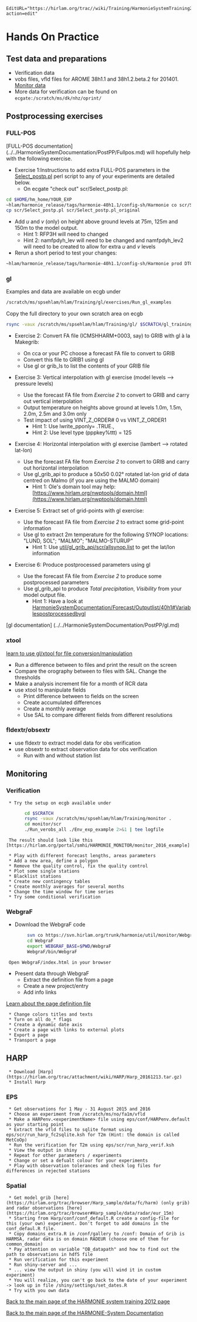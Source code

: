 ```@meta
EditURL="https://hirlam.org/trac//wiki/Training/HarmonieSystemTraining2016/Exercises?action=edit"
```


# Hands On Practice

## Test data and preparations
* Verification data
 * vobs files, vfld files for AROME 38h1.1 and 38h1.2.beta.2 for 201401. [Monitor data](https://hirlam.org/portal/download/system_training/monitor_test_data.tar.gz)
 * More data for verification can be found on ` ecgate:/scratch/ms/dk/nhz/oprint/ `

## Postprocessing exercises


### FULL-POS

[FULL-POS documentation] (../../HarmonieSystemDocumentation/PostPP/Fullpos.md) will hopefully help with the following exercise.
 * Exercise 1:Instructions to add extra FULL-POS parameters in the [Select_postp.pl](https://hirlam.org/trac/browser/tags/harmonie-40h1.1/scr/Select_postp.pl) perl script to any of your experiments are detailed below.
   * On ecgate "check out" scr/Select_postp.pl:
```bash
cd $HOME/hm_home/YOUR_EXP
~hlam/harmonie_release/tags/harmonie-40h1.1/config-sh/Harmonie co scr/Select_postp.pl
cp scr/Select_postp.pl scr/Select_postp.pl_original
```
   * Add *u* and *v* (only) on height above ground levels at 75m, 125m and 150m to the model output.
     * Hint 1: RFP3H will need to changed
     * Hint 2: namfpdyh_lev will need to be changed and namfpdyh_lev2 will need to be created to allow for extra *u* and *v* levels
   * Rerun a short period to test your changes:
```bash
~hlam/harmonie_release/tags/harmonie-40h1.1/config-sh/Harmonie prod DTGEND# YYYYMMDDHH BUILDno
```


### gl

 Examples and data are available on ecgb under

```bash
/scratch/ms/spsehlam/hlam/Training/gl/exercises/Run_gl_examples
```

Copy the full directory to your own scratch area on ecgb

```bash
rsync -vaux /scratch/ms/spsehlam/hlam/Training/gl/ $SCRATCH/gl_training/
```



 * Exercise 2: Convert FA file (ICMSHHARM+0003, say) to GRIB with gl à la Makegrib:
   * On cca or your PC choose a forecast FA file to convert to GRIB
   * Convert this file to GRIB1 using gl
   * Use gl or grib_ls to list the contents of your GRIB file

 * Exercise 3: Vertical interpolation with gl exercise (model levels --> pressure levels)
   * Use the forecast FA file from *Exercise 2* to convert to GRIB and carry out vertical interpolation
   * Output temperature on heights above ground at levels 1.0m, 1.5m, 2.0m, 2.5m and 3.0m only
   * Test impact of using  VINT_Z_ORDER# 0 vs  VINT_Z_ORDER1
     * Hint 1: Use lwrite_pponly= .TRUE.,
     * Hint 2: Use level type (pppkey%ttt) = 125

 * Exercise 4: Horizontal interpolation with gl exercise (lambert --> rotated lat-lon)
   * Use the forecast FA file from *Exercise 2* to convert to GRIB and carry out horizontal interpolation
   * Use gl_grib_api to produce a 50x50 0.02° rotated lat-lon grid of data centred on Malmo (if you are using the MALMO domain)
     * Hint 1: Ole's domain tool may help: [https://www.hirlam.org/nwptools/domain.html](https://www.hirlam.org/nwptools/domain.html)

 * Exercise 5: Extract set of grid-points with gl exercise:
   * Use the forecast FA file from *Exercise 2* to extract some grid-point information
   * Use gl to extract 2m temperature for the following SYNOP locations: "LUND, SOL"; "MALMO"; "MALMO-STURUP"
     * Hint 1: Use [util/gl_grib_api/scr/allsynop.list](https://hirlam.org/trac/browser/trunk/harmonie/util/gl_grib_api/scr/allsynop.list) to get the lat/lon information

 * Exercise 6: Produce postprocessed parameters using gl
      * Use the forecast FA file from *Exercise 2* to produce some postprocessed parameters
      * Use gl_grib_api to produce *Total precipitation*, *Visibility* from your model output file.
        * Hint 1: Have a look at [HarmonieSystemDocumentation/Forecast/Outputlist/40h1#Variablespostprocessedbygl](https://hirlam.org/trac/wiki/HarmonieSystemDocumentation/Forecast/Outputlist/40h1#Variablespostprocessedbygl)

 [gl documentation] (../../HarmonieSystemDocumentation/PostPP/gl.md) 

### xtool

[learn to use gl/xtool for file conversion/manipulation](https://hirlam.org/trac/browser/trunk/harmonie/util/gl/README)
  * Run a difference between to files and print the result on the screen
  * Compare the orography between to files with SAL. Change the thresholds
  * Make a analysis increment file for a month of RCR data
   * use xtool to manipulate fields
     * Print difference between to fields on the screen
     * Create accumulated differences 
     * Create a monthly average
     * Use SAL to compare different fields from different resolutions

### fldextr/obsextr

   * use fldextr to extract model data for obs verification
   * use obsextr to extract observation data for obs verification
     * Run with and without station list

## Monitoring

 ### Verification

     * Try the setup on ecgb available under

```bash
       cd $SCRATCH 
       rsync -vaux /scratch/ms/spsehlam/hlam/Training/monitor .
       cd monitor/scr
       ./Run_verobs_all ./Env_exp_example 2>&1 | tee logfile

```

     The result should look like this [https://hirlam.org/portal/smhi/HARMONIE_MONITOR/monitor_2016_example]

     * Play with different forecast lengths, areas parameters
     * Add a new area, define a polygon
     * Remove the quality control, fix the quality control
     * Plot some single stations
     * Blacklist stations
     * Create new contingency tables
     * Create monthly averages for several months
     * Change the time window for time series
     * Try some conditional verification

 ### WebgraF

   * Download the WebgraF code

```bash
        svn co https://svn.hirlam.org/trunk/harmonie/util/monitor/WebgraF
        cd WebgraF
        export WEBGRAF_BASE=$PWD/WebgraF
        WebgraF/bin/WebgraF
```
     
     Open WebgraF/index.html in your browser

   * Present data through WebgraF
     * Extract the definition file from a page
     * Create a new project/entry
     * Add info links

[Learn about the page definition file](https://hirlam.org/trac/browser/trunk/harmonie/util/monitor/WebgraF/src/input.html)

     * Change colors titles and texts
     * Turn on all do_* flags
     * Create a dynamic date axis
     * Create a page with links to external plots 
     * Export a page
     * Transport a page

## HARP
  
     * Download [Harp](https://hirlam.org/trac/attachment/wiki/HARP/Harp_20161213.tar.gz)
     * Install Harp

  ### EPS

     * Get observations for 1 May - 31 August 2015 and 2016
     * Choose an experiment from /scratch/ms/no/fa1m/vfld
     * Make a HARPenv.<experimentName> file using eps/conf/HARPenv.default as your starting point
     * Extract the vfld files to sqlite format using eps/scr/run_harp_fc2sqlite.ksh for T2m (Hint: the domain is called MetCoOp)
     * Run the verification for T2m using eps/scr/run_harp_verif.ksh
     * View the output in shiny
     * Repeat for other parameters / experiments
     * Change or set a defualt colour for your experiments
     * Play with observation tolerances and check log files for differences in rejected stations

### Spatial

     * Get model grib [here](https://hirlam.org/trac/browser/Harp_sample/data/fc/harm) (only grib) and radar observations [here](https://hirlam.org/trac/browser#Harp_sample/data/radar/eur_15m)
     * Starting from Harp/conf/conf_default.R create a config-file for this (your own) experiment. Don't forget to add domains in the conf_defaul.R file.
     * Copy domains_extra.R in /conf/gallery to /conf: Domain of Grib is HARMSA, radar data is on domain RADEUR (choose one of them for common_domain)
     * Pay attention on variable "OB_datapath" and how to find out the path to observations in hdf5 file
     * Run verification for this experiment
     * Run shiny-server and ...
     * ... view the output in shiny (you will wind it in custom experiment)
     * You will realize, you can't go back to the date of your experiment -> look up in file /shiny/settings/set_dates.R
     * Try with you own data



[ Back to the main page of the HARMONIE system training 2012 page](https://hirlam.org/trac/wiki/HarmonieSystemTraining2011)

[Back to the main page of the HARMONIE-System Documentation](https://hirlam.org/trac/wiki/HarmonieSystemDocumentation)

